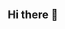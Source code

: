 ## Hi there 👋

<!--
**phonecardcgc/phonecardcgc** is a ✨ _special_ ✨ repository because its `README.md` (this file) appears on your GitHub profile.

Here are some ideas to get you started:

- 🔭 I’m currently working on ...
- 🌱 I’m currently learning ...
- 👯 I’m looking to collaborate on ...
- 🤔 I’m looking for help with ...
### 💬 Ask me about ...
- 📫 How to reach me: ...
- 😄 Pronouns: ...
- ⚡ Fun fact: ...
-->
